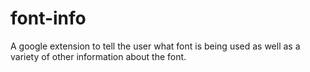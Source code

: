 # font-info
A google extension to tell the user what font is being used as well as a variety of other information about the font.
